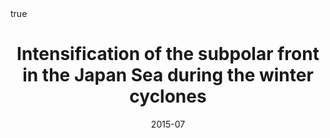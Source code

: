 ---
title: Intensification of the subpolar front in the Japan Sea during the winter cyclones
event: 研究集会・宗谷暖流を始めとした対馬暖流系の変動メカニズム
event_url:

location: Hokkaido University
address:
#  street: 450 Serra Mall
  city: Sapporo
  region: Hokkaido
#  postcode: '94305'
  country: Japan

summary:
abstract: ""

# Talk start and end times.
#   End time can optionally be hidden by prefixing the line with `#`.
date: "2015-07"
#date_end: 
all_day: false

# Schedule page publish date (NOT talk date).
publishDate: "2020-06-16T00:00:00Z"

authors: [Ning Zhao, Shinsuke Iwasaki, Atsuhiko Isobe]
tags: [oral]

# Is this a featured talk? (true/false)
featured: false


#links:
#- icon: twitter
#  icon_pack: fab
#  name: Follow
#  url: https://twitter.com/georgecushen
url_code: ""
url_pdf: ""
url_slides: ""
url_video: ""


# Enable math on this page?
math: true
---